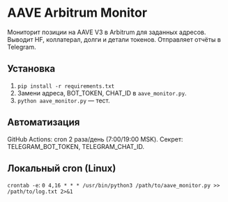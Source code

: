 # AAVE Arbitrum Monitor

Мониторит позиции на AAVE V3 в Arbitrum для заданных адресов. Выводит HF, коллатерал, долги и детали токенов. Отправляет отчёты в Telegram.

## Установка
1. `pip install -r requirements.txt`
2. Замени адреса, BOT_TOKEN, CHAT_ID в `aave_monitor.py`.
3. `python aave_monitor.py` — тест.

## Автоматизация
GitHub Actions: cron 2 раза/день (7:00/19:00 MSK). Секрет: TELEGRAM_BOT_TOKEN, TELEGRAM_CHAT_ID.

## Локальный cron (Linux)
`crontab -e`: `0 4,16 * * * /usr/bin/python3 /path/to/aave_monitor.py >> /path/to/log.txt 2>&1`
